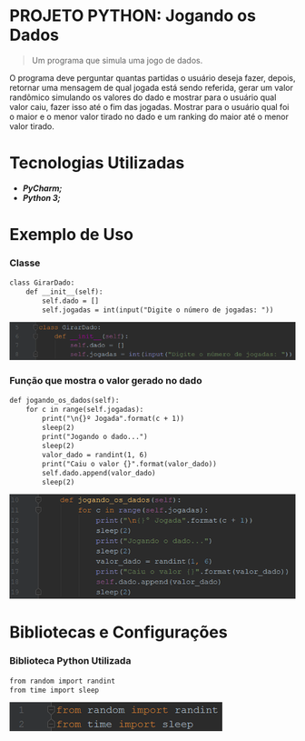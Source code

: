 # PROJETO PYTHON: Jogando os Dados

> Um programa que simula uma jogo de dados.

  O programa deve perguntar quantas partidas o usuário deseja fazer, depois, retornar uma mensagem de qual
jogada está sendo referida, gerar um valor randômico simulando os valores do dado e mostrar para o usuário
qual valor caiu, fazer isso até o fim das jogadas. Mostrar para o usuário qual foi o maior e o menor valor
tirado no dado e um ranking do maior até o menor valor tirado.

# Tecnologias Utilizadas
* **_PyCharm;_**
* **_Python 3;_**

# Exemplo de Uso
### Classe
```
class GirarDado:
    def __init__(self):
        self.dado = []
        self.jogadas = int(input("Digite o número de jogadas: "))
```
![Classe](https://github.com/ThiagoLozano/Jogando-os-Dados/blob/master/Screenshot/Classe.PNG)

### Função que mostra o valor gerado no dado
```
def jogando_os_dados(self):
    for c in range(self.jogadas):
        print("\n{}º Jogada".format(c + 1))
        sleep(2)
        print("Jogando o dado...")
        sleep(2)
        valor_dado = randint(1, 6)
        print("Caiu o valor {}".format(valor_dado))
        self.dado.append(valor_dado)
        sleep(2)
```
![jogando os dados](https://github.com/ThiagoLozano/Jogando-os-Dados/blob/master/Screenshot/Funcao_jogando_os_dados.PNG)

# Bibliotecas e Configurações

### Biblioteca Python Utilizada

```
from random import randint
from time import sleep
```
![Biblioteca](https://github.com/ThiagoLozano/Jogando-os-Dados/blob/master/Screenshot/Biblioteca.PNG)

